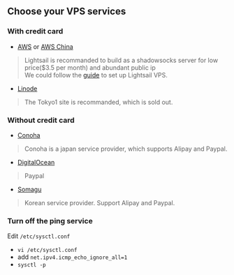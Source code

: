 ## Choose your VPS services
### With credit card
- [AWS](https://aws.amazon.com) or [AWS China](https://amazonaws-china.com/cn/)
> Lightsail is recommanded to build as a shadowsocks server for low price($3.5 per month) and abundant public ip  
> We could follow the [guide](Lightsail.md) to set up Lightsail VPS.
- [Linode](linode.com)
> The Tokyo1 site is recommanded, which is sold out.
### Without credit card
- [Conoha](https://www.conoha.jp/)
> Conoha is a japan service provider, which supports Alipay and Paypal.
- [DigitalOcean](https://www.digitalocean.com)
> Paypal
- [Somagu](https://www.somagu.com)
> Korean service provider. Support Alipay and Paypal.

### Turn off the ping service
Edit `/etc/sysctl.conf`
- `vi /etc/sysctl.conf`
- add `net.ipv4.icmp_echo_ignore_all=1`
- `sysctl -p`